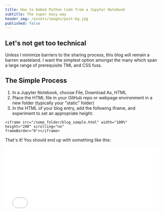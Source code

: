 ```yaml
---
title: How to Embed Python Code from a Jupyter Notebook
subtitle: The super easy way
header_img: /assets/images/post-bg.jpg
published: false
---
```


## Let's not get too technical

Unless I minimize barriers to the sharing process, this blog will remain a barren wasteland. I want the simplest option amongst the many which span a large range of prerequisite TML and CSS fuss.

## The Simple Process

<ol>
    <li>In a Jupyter Notebook, choose File, Download As, HTML</li>
    <li>Place the HTML file in your GitHub repo or webpage environment in a new folder (typically your "static" folder)</li>
    <li>In the HTML of your blog entry, add the following iframe, and experiment to set an appropriate height:</li>
</ol>

<code>&lt;iframe src="/some_folder/blog_sample.html" width="100%" height="200" scrolling="no" frameBorder="0"&gt;&lt;&#47;iframe&gt;</code>

That's it! You should end up with something like this:

<iframe src="/assets/html/code/blog_sample.html" width="100%" height="200" scrolling="no" frameBorder="0"></iframe>
